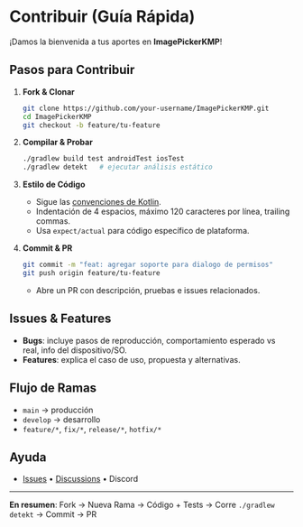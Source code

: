 #  Contribuir (Guía Rápida)

¡Damos la bienvenida a tus aportes en **ImagePickerKMP**!  

##  Pasos para Contribuir
1. **Fork & Clonar**  
   ```bash
   git clone https://github.com/your-username/ImagePickerKMP.git
   cd ImagePickerKMP
   git checkout -b feature/tu-feature
   ```
2. **Compilar & Probar**  
   ```bash
   ./gradlew build test androidTest iosTest
   ./gradlew detekt   # ejecutar análisis estático
   ```
3. **Estilo de Código**  
   - Sigue las [convenciones de Kotlin](https://kotlinlang.org/docs/coding-conventions.html).  
   - Indentación de 4 espacios, máximo 120 caracteres por línea, trailing commas.  
   - Usa `expect/actual` para código específico de plataforma.  

4. **Commit & PR**  
   ```bash
   git commit -m "feat: agregar soporte para dialogo de permisos"
   git push origin feature/tu-feature
   ```
   - Abre un PR con descripción, pruebas e issues relacionados.  

##  Issues & Features
- **Bugs**: incluye pasos de reproducción, comportamiento esperado vs real, info del dispositivo/SO.  
- **Features**: explica el caso de uso, propuesta y alternativas.  

##  Flujo de Ramas
- `main` → producción  
- `develop` → desarrollo  
- `feature/*`, `fix/*`, `release/*`, `hotfix/*`  

##  Ayuda
- [Issues](https://github.com/ismoy/ImagePickerKMP/issues) • [Discussions](https://github.com/ismoy/ImagePickerKMP/discussions) • Discord  

---

 **En resumen**: Fork → Nueva Rama → Código + Tests → Corre `./gradlew detekt` → Commit → PR 
